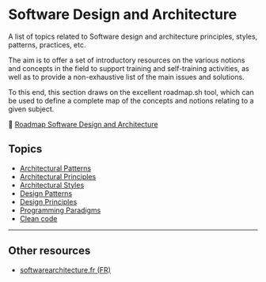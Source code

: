 # Software Design and Architecture

A list of topics related to Software design and architecture principles, styles, patterns, practices, etc.

The aim is to offer a set of introductory resources on the various notions and concepts in the field to support training and self-training activities, as well as to provide a non-exhaustive list of the main issues and solutions.

To this end, this section draws on the excellent roadmap.sh tool, which can be used to define a complete map of the concepts and notions relating to a given subject.

:link: [Roadmap Software Design and Architecture](https://roadmap.sh/r/software-design-and-architecture-qnur8)

## Topics

* [Architectural Patterns](./architectural-patterns/)
* [Architectural Principles](./architectural-principles/)
* [Architectural Styles](./architectural-styles/)
* [Design Patterns](./design-patterns/)
* [Design Principles](./design-principles/)
* [Programming Paradigms](./programming-paradigms/)
* [Clean code](./clean-code/)

---



## Other resources

* [softwarearchitecture.fr (FR)](https://softwarearchitecture.fr/)